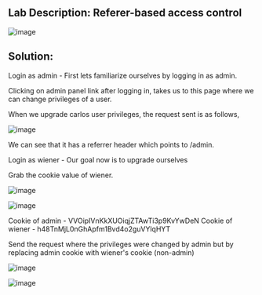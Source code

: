 ## Lab Description: Referer-based access control

![image](https://github.com/jayshah17/PortSwiggerLabs/assets/76842630/7e6c4b82-441c-4ac8-b028-37787e42de07)


## Solution:  

Login as admin -
First lets familiarize ourselves by logging in as admin.

Clicking on admin panel link after logging in, takes us to this page where we can change privileges of a user.

When we upgrade carlos user privileges, the request sent is as follows,

![image](https://github.com/jayshah17/PortSwiggerLabs/assets/76842630/f233bdcd-c370-48fd-bb08-768cb710539e)

We can see that it has a referrer header which points to /admin.

Login as wiener -
Our goal now is to upgrade ourselves

Grab the cookie value of wiener.

![image](https://github.com/jayshah17/PortSwiggerLabs/assets/76842630/bb7e8e6c-04c5-45a5-a54d-d79cea21a990)

![image](https://github.com/jayshah17/PortSwiggerLabs/assets/76842630/a945e2cb-3312-4d17-a51c-cd4bbe6127be)


Cookie of admin - VVOipIVnKkXUOiqjZTAwTi3p9KvYwDeN Cookie of wiener - h48TnMjL0nGhApfm1Bvd4o2guVYlqHYT

Send the request where the privileges were changed by admin but by replacing admin cookie with wiener's cookie (non-admin)

![image](https://github.com/jayshah17/PortSwiggerLabs/assets/76842630/13228c4c-5ba4-417a-8198-c80b870a4440)


![image](https://github.com/jayshah17/PortSwiggerLabs/assets/76842630/b9432655-73da-44fa-9d97-bd3cf9682e80)
